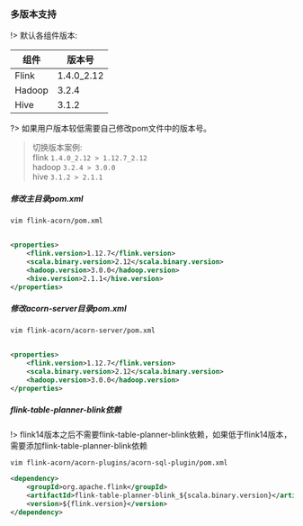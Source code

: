 ### 多版本支持

!> 默认各组件版本:

| 组件     | 版本号        | 
|--------|------------|
| Flink  | 1.4.0_2.12 |
| Hadoop | 3.2.4      |
| Hive   | 3.1.2      |

?> 如果用户版本较低需要自己修改pom文件中的版本号。

> 切换版本案例: </br>
> flink `1.4.0_2.12 > 1.12.7_2.12` </br>
> hadoop `3.2.4 > 3.0.0` </br>
> hive `3.1.2 > 2.1.1`

##### 修改主目录pom.xml

```bash
vim flink-acorn/pom.xml
```

```xml

<properties>
    <flink.version>1.12.7</flink.version>
    <scala.binary.version>2.12</scala.binary.version>
    <hadoop.version>3.0.0</hadoop.version>
    <hive.version>2.1.1</hive.version>
</properties>
```

##### 修改acorn-server目录pom.xml

```bash
vim flink-acorn/acorn-server/pom.xml
```

```xml

<properties>
    <flink.version>1.12.7</flink.version>
    <scala.binary.version>2.12</scala.binary.version>
    <hadoop.version>3.0.0</hadoop.version>
</properties>
```

##### flink-table-planner-blink依赖

!> flink14版本之后不需要flink-table-planner-blink依赖，如果低于flink14版本，需要添加flink-table-planner-blink依赖

```bash
vim flink-acorn/acorn-plugins/acorn-sql-plugin/pom.xml
```

```xml
<dependency>
    <groupId>org.apache.flink</groupId>
    <artifactId>flink-table-planner-blink_${scala.binary.version}</artifactId>
    <version>${flink.version}</version>
</dependency>
```
